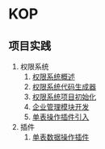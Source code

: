 # KOP

## 项目实践
1. 权限系统
    1. [权限系统概述](rbac/docs/ch01.md)
    2. [权限系统代码生成器](rbac/docs/ch02.md)
    3. [权限系统项目初始化](rbac/docs/ch03.md)
    4. [企业管理模块开发](rbac/docs/ch04.md)
    5. [单表操作插件引入](rbac/docs/ch05.md)
2. 插件
   1.   [单表数据操作插件](plugin/operation-table-plugin/docs/单表数据操作插件.md)